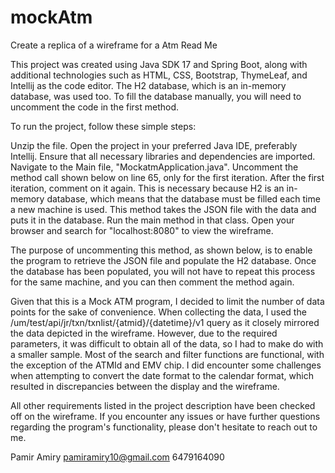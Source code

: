 # mockAtm
Create a replica of a wireframe for a Atm
Read Me

This project was created using Java SDK 17 and Spring Boot, along with additional technologies such as HTML, CSS, Bootstrap, ThymeLeaf, and Intellij as the code editor. The H2 database, which is an in-memory database, was used too. To fill the database manually, you will need to uncomment the code in the first method.

To run the project, follow these simple steps:

Unzip the file.
Open the project in your preferred Java IDE, preferably Intellij.
Ensure that all necessary libraries and dependencies are imported.
Navigate to the Main file, "MockatmApplication.java".
Uncomment the method call shown below on line 65, only for the first iteration. After the first iteration, comment on it again. This is necessary because H2 is an in-memory database, which means that the database must be filled each time a new machine is used. This method takes the JSON file with the data and puts it in the database.
Run the main method in that class.
Open your browser and search for "localhost:8080" to view the wireframe.

The purpose of uncommenting this method, as shown below, is to enable the program to retrieve the JSON file and populate the H2 database. Once the database has been populated, you will not have to repeat this process for the same machine, and you can then comment the method again.



Given that this is a Mock ATM program, I decided to limit the number of data points for the sake of convenience. When collecting the data, I used the /um/test/api/jr/txn/txnlist/{atmid}/{datetime}/v1 query as it closely mirrored the data depicted in the wireframe. However, due to the required parameters, it was difficult to obtain all of the data, so I had to make do with a smaller sample. Most of the search and filter functions are functional, with the exception of the ATMId and EMV chip. I did encounter some challenges when attempting to convert the date format to the calendar format, which resulted in discrepancies between the display and the wireframe.





All other requirements listed in the project description have been checked off on the wireframe. If you encounter any issues or have further questions regarding the program's functionality, please don't hesitate to reach out to me.

Pamir Amiry
pamiramiry10@gmail.com
6479164090
